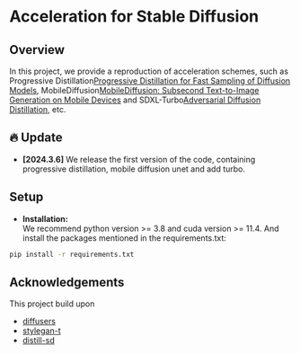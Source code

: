 # Acceleration for Stable Diffusion

## Overview
In this project, we provide a reproduction of acceleration schemes, such as Progressive Distillation[Progressive Distillation for Fast Sampling of Diffusion Models](https://arxiv.org/abs/2202.00512), MobileDiffusion[MobileDiffusion: Subsecond Text-to-Image Generation on Mobile Devices](https://arxiv.org/abs/2311.16567) and SDXL-Turbo[Adversarial Diffusion Distillation](https://arxiv.org/abs/2311.17042), etc.

## 🔥 Update
- **[2024.3.6]** We release the first version of the code, containing progressive distillation, mobile diffusion unet and add turbo.

## Setup
- **Installation:**  
We recommend python version >= 3.8 and cuda version >= 11.4. And install the packages mentioned in the requirements.txt:
```bash
pip install -r requirements.txt
```

## Acknowledgements
This project build upon
- [diffusers](https://github.com/huggingface/diffusers)
- [stylegan-t](https://github.com/autonomousvision/stylegan-t)
- [distill-sd](https://github.com/segmind/distill-sd)
